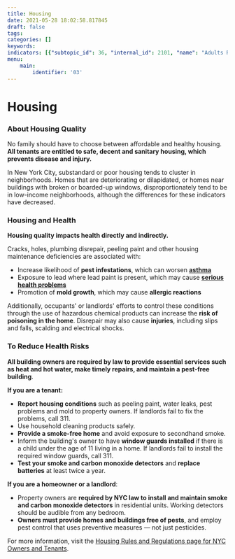 ```yaml
---
title: Housing
date: 2021-05-28 18:02:58.817845
draft: false
tags: 
categories: []
keywords: 
indicators: [{"subtopic_id": 36, "internal_id": 2101, "name": "Adults Reporting Mold in the Home", "URL": "https://a816-dohbesp.nyc.gov/IndicatorPublic/VisualizationData.aspx?id=2101,719b87,36,Summarize"}, {"subtopic_id": 36, "internal_id": 25, "name": "Adults Reporting Secondhand Smoke at Home", "URL": "https://a816-dohbesp.nyc.gov/IndicatorPublic/VisualizationData.aspx?id=25,719b87,36,Summarize"}, {"subtopic_id": 36, "internal_id": 2396, "name": "Children living in homes using supplemental heat (ages 0-13 years)", "URL": "https://a816-dohbesp.nyc.gov/IndicatorPublic/VisualizationData.aspx?id=2396,719b87,36,Summarize"}, {"subtopic_id": 36, "internal_id": 2395, "name": "Children living in homes with cracks or holes (ages 0-13 years)", "URL": "https://a816-dohbesp.nyc.gov/IndicatorPublic/VisualizationData.aspx?id=2395,719b87,36,Summarize"}, {"subtopic_id": 36, "internal_id": 2394, "name": "Children living in homes with mice (ages 0-13  years)", "URL": "https://a816-dohbesp.nyc.gov/IndicatorPublic/VisualizationData.aspx?id=2394,719b87,36,Summarize"}, {"subtopic_id": 36, "internal_id": 2365, "name": "Court Ordered Evictions", "URL": "https://a816-dohbesp.nyc.gov/IndicatorPublic/VisualizationData.aspx?id=2365,719b87,36,Summarize"}, {"subtopic_id": 36, "internal_id": 15, "name": "Crowding (> 1 person/room)", "URL": "https://a816-dohbesp.nyc.gov/IndicatorPublic/VisualizationData.aspx?id=15,719b87,36,Summarize"}, {"subtopic_id": 36, "internal_id": 46, "name": "Homes near Structures Rated Good or Excellent", "URL": "https://a816-dohbesp.nyc.gov/IndicatorPublic/VisualizationData.aspx?id=46,719b87,36,Summarize"}, {"subtopic_id": 36, "internal_id": 47, "name": "Homes Using Supplemental Heat", "URL": "https://a816-dohbesp.nyc.gov/IndicatorPublic/VisualizationData.aspx?id=47,719b87,36,Summarize"}, {"subtopic_id": 36, "internal_id": 45, "name": "Homes with 3 or More Maintenance Deficiencies", "URL": "https://a816-dohbesp.nyc.gov/IndicatorPublic/VisualizationData.aspx?id=45,719b87,36,Summarize"}, {"subtopic_id": 36, "internal_id": 40, "name": "Homes with Cracks or Holes", "URL": "https://a816-dohbesp.nyc.gov/IndicatorPublic/VisualizationData.aspx?id=40,719b87,36,Summarize"}, {"subtopic_id": 36, "internal_id": 2188, "name": "Homes with Grab Bars in Bathroom (among older adult households)", "URL": "https://a816-dohbesp.nyc.gov/IndicatorPublic/VisualizationData.aspx?id=2188,719b87,36,Summarize"}, {"subtopic_id": 36, "internal_id": 42, "name": "Homes with Leaks", "URL": "https://a816-dohbesp.nyc.gov/IndicatorPublic/VisualizationData.aspx?id=42,719b87,36,Summarize"}, {"subtopic_id": 36, "internal_id": 48, "name": "Homes with Mice or Rats in the Building", "URL": "https://a816-dohbesp.nyc.gov/IndicatorPublic/VisualizationData.aspx?id=48,719b87,36,Summarize"}, {"subtopic_id": 36, "internal_id": 2377, "name": "Households reporting someone who uses electric medical equipment", "URL": "https://a816-dohbesp.nyc.gov/IndicatorPublic/VisualizationData.aspx?id=2377,719b87,36,Summarize"}, {"subtopic_id": 36, "internal_id": 17, "name": "Owner-Occupied Homes", "URL": "https://a816-dohbesp.nyc.gov/IndicatorPublic/VisualizationData.aspx?id=17,719b87,36,Summarize"}, {"subtopic_id": 36, "internal_id": 41, "name": "Pre-1960 Homes with Peeling Paint", "URL": "https://a816-dohbesp.nyc.gov/IndicatorPublic/VisualizationData.aspx?id=41,719b87,36,Summarize"}, {"subtopic_id": 36, "internal_id": 2399, "name": "Renter-occupied homes with any health-related maintenance problems", "URL": "https://a816-dohbesp.nyc.gov/IndicatorPublic/VisualizationData.aspx?id=2399,719b87,36,Summarize"}, {"subtopic_id": 36, "internal_id": 2179, "name": "Renter-occupied homes with no maintenance deficiencies (TCNY2020)", "URL": "https://a816-dohbesp.nyc.gov/IndicatorPublic/VisualizationData.aspx?id=2179,719b87,36,Summarize"}]
menu:
    main:
        identifier: '03'
---
```

# Housing
### About Housing Quality


No family should have to choose between affordable and healthy housing. **All tenants are entitled to safe, decent and sanitary housing, which prevents disease and injury.**


In New York City, substandard or poor housing tends to cluster in neighborhoods. Homes that are deteriorating or dilapidated, or homes near buildings with broken or boarded-up windows, disproportionately tend to be in low-income neighborhoods, although the differences for these indicators have decreased.


### Housing and Health


**Housing quality impacts health directly and indirectly.**


Cracks, holes, plumbing disrepair, peeling paint and other housing maintenance deficiencies are associated with:


* Increase likelihood of **pest infestations**, which can worsen **[asthma](http://www1.nyc.gov/site/doh/health/health-topics/asthma.page "Asthma")**
* Exposure to lead where lead paint is present, which may cause **[serious health problems](http://www1.nyc.gov/site/doh/health/health-topics/lead-poisoning-prevention.page "lead poisoning ")**
* Promotion of **mold growth**, which may cause **allergic reactions**


Additionally, occupants' or landlords' efforts to control these conditions through the use of hazardous chemical products can increase the **risk of poisoning in the home**. Disrepair may also cause **injuries**, including slips and falls, scalding and electrical shocks. 


### To Reduce Health Risks


**All building owners are required by law to provide essential services such as heat and hot water, make timely repairs, and maintain a pest-free building**. 


**If you are a tenant:** 


* **Report housing conditions** such as peeling paint, water leaks, pest problems and mold to property owners. If landlords fail to fix the problems, call 311.
* Use household cleaning products safely.
* **Provide a smoke-free home** and avoid exposure to secondhand smoke.
* Inform the building's owner to have **window guards installed** if there is a child under the age of 11 living in a home. If landlords fail to install the required window guards, call 311.
* **Test your smoke and carbon monoxide detectors** and **replace batteries** at least twice a year.


**If you are a homeowner or a landlord**:


* Property owners are **required by NYC law to install and maintain smoke and carbon monoxide detectors** in residential units. Working detectors should be audible from any bedroom.
* **Owners must provide homes and buildings free of pests**, and employ pest control that uses preventive measures — not just pesticides.


For more information, visit the [Housing Rules and Regulations page for NYC Owners and Tenants](http://www1.nyc.gov/nyc-resources/service/4706/housing-rules-and-regulations-for-nyc-owners-and-tenants "Housing rules and regulations"). 


